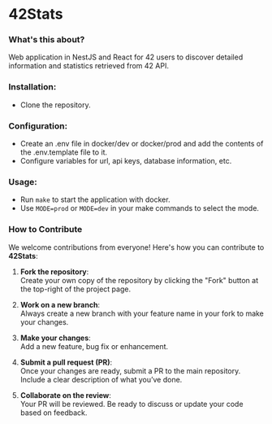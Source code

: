 # 42Stats

### What's this about?

Web application in NestJS and React for 42 users to discover detailed information and statistics retrieved from 42 API.

### Installation:

- Clone the repository.

### Configuration:

- Create an .env file in docker/dev or docker/prod and add the contents of the .env.template file to it.
- Configure variables for url, api keys, database information, etc.

### Usage:

- Run `make` to start the application with docker.
- Use `MODE=prod` or `MODE=dev` in your make commands to select the mode.

### How to Contribute

We welcome contributions from everyone! Here's how you can contribute to **42Stats**:

1. **Fork the repository**:  
   Create your own copy of the repository by clicking the "Fork" button at the top-right of the project page.

2. **Work on a new branch**:  
   Always create a new branch with your feature name in your fork to make your changes.

3. **Make your changes**:  
   Add a new feature, bug fix or enhancement.

4. **Submit a pull request (PR)**:  
   Once your changes are ready, submit a PR to the main repository. Include a clear description of what you’ve done.

5. **Collaborate on the review**:  
   Your PR will be reviewed. Be ready to discuss or update your code based on feedback.
